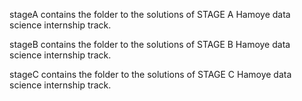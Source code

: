 
stageA contains the folder to the solutions of STAGE A Hamoye data science internship track.

stageB contains the folder to the solutions of STAGE B Hamoye data science internship track.

stageC contains the folder to the solutions of STAGE C Hamoye data science internship track.
